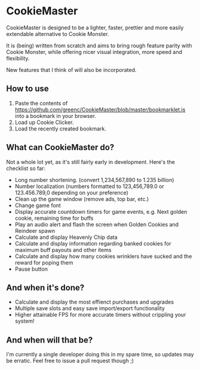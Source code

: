 CookieMaster
=============

CookieMaster is designed to be a lighter, faster, prettier and more easily extendable alternative to Cookie Monster.

It is (being) written from scratch and aims to bring rough feature parity with Cookie Monster, while offering nicer visual integration, more speed and flexibility.

New features that I think of will also be incorporated.

How to use
----------

1. Paste the contents of https://github.com/greenc/CookieMaster/blob/master/bookmarklet.js into a bookmark in your browser.
2. Load up Cookie Clicker.
3. Load the recently created bookmark.

What can CookieMaster do?
---------------------------

Not a whole lot yet, as it's still fairly early in development. Here's the checklist so far:

 - Long number shortening. (convert 1,234,567,890 to 1.235 billion)
 - Number localization (numbers formatted to 123,456,789.0 or 123.456.789,0 depending on your preference)
 - Clean up the game window (remove ads, top bar, etc.)
 - Change game font
 - Display accurate countdown timers for game events, e.g. Next golden cookie, remaining time for buffs
 - Play an audio alert and flash the screen when Golden Cookies and Reindeer spawn
 - Calculate and display Heavenly Chip data
 - Calculate and display information regarding banked cookies for maximum buff payouts and other items
 - Calculate and display how many cookies wrinklers have sucked and the reward for poping them
 - Pause button

And when it's done?
-----------

 - Calculate and display the most effienct purchases and upgrades
 - Multiple save slots and easy save import/export functionality
 - Higher attainable FPS for more accurate timers without crippling your system!

And when will that be?
-----------

I'm currently a single developer doing this in my spare time, so updates may be erratic. Feel free to issue a pull request though ;)
